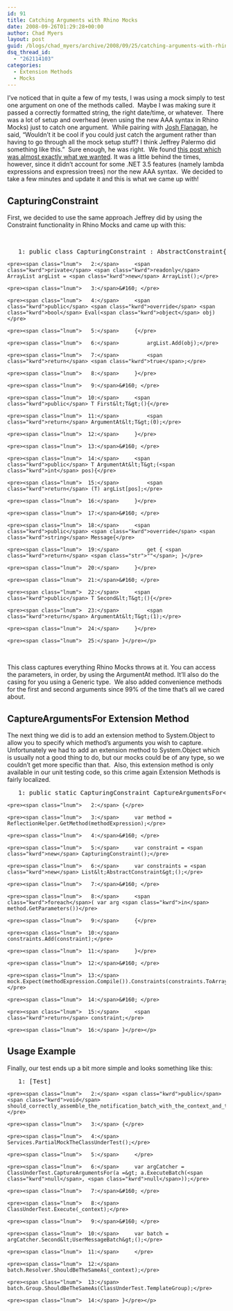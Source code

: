 ```yaml
---
id: 91
title: Catching Arguments with Rhino Mocks
date: 2008-09-26T01:29:28+00:00
author: Chad Myers
layout: post
guid: /blogs/chad_myers/archive/2008/09/25/catching-arguments-with-rhino-mocks.aspx
dsq_thread_id:
  - "262114103"
categories:
  - Extension Methods
  - Mocks
---
```

I’ve noticed that in quite a few of my tests, I was using a mock simply to test one argument on one of the methods called.&#160; Maybe I was making sure it passed a correctly formatted string, the right date/time, or whatever.&#160; There was a lot of setup and overhead (even using the new AAA syntax in Rhino Mocks) just to catch one argument.&#160; While pairing with [Josh Flanagan](http://joshuaflanagan.lostechies.com), he said, “Wouldn’t it be cool if you could just catch the argument rather than having to go through all the mock setup stuff? I think Jeffrey Palermo did something like this.”&#160; Sure enough, he was right.&#160; We found [this post which was almost exactly what we wanted](http://codebetter.com/blogs/jeffrey.palermo/archive/2007/10/02/generic-constraint-for-rhino-mocks-make-unit-tests-more-readable.aspx). It was a little behind the times, however, since it didn’t account for some .NET 3.5 features (namely lambda expressions and expression trees) nor the new AAA syntax.&#160; We decided to take a few minutes and update it and this is what we came up with!

## CapturingConstraint

First, we decided to use the same approach Jeffrey did by using the Constraint functionality in Rhino Mocks and came up with this:

&#160;

<div class="csharpcode-wrapper">
  <div class="csharpcode">
    <pre><span class="lnum">   1:</span> <span class="kwrd">public</span> <span class="kwrd">class</span> CapturingConstraint : AbstractConstraint{</pre>
    
    <pre><span class="lnum">   2:</span>     <span class="kwrd">private</span> <span class="kwrd">readonly</span> ArrayList argList = <span class="kwrd">new</span> ArrayList();</pre>
    
    <pre><span class="lnum">   3:</span>&#160; </pre>
    
    <pre><span class="lnum">   4:</span>     <span class="kwrd">public</span> <span class="kwrd">override</span> <span class="kwrd">bool</span> Eval(<span class="kwrd">object</span> obj)</pre>
    
    <pre><span class="lnum">   5:</span>     {</pre>
    
    <pre><span class="lnum">   6:</span>         argList.Add(obj);</pre>
    
    <pre><span class="lnum">   7:</span>         <span class="kwrd">return</span> <span class="kwrd">true</span>;</pre>
    
    <pre><span class="lnum">   8:</span>     }</pre>
    
    <pre><span class="lnum">   9:</span>&#160; </pre>
    
    <pre><span class="lnum">  10:</span>     <span class="kwrd">public</span> T First&lt;T&gt;(){</pre>
    
    <pre><span class="lnum">  11:</span>         <span class="kwrd">return</span> ArgumentAt&lt;T&gt;(0);</pre>
    
    <pre><span class="lnum">  12:</span>     }</pre>
    
    <pre><span class="lnum">  13:</span>&#160; </pre>
    
    <pre><span class="lnum">  14:</span>     <span class="kwrd">public</span> T ArgumentAt&lt;T&gt;(<span class="kwrd">int</span> pos){</pre>
    
    <pre><span class="lnum">  15:</span>         <span class="kwrd">return</span> (T) argList[pos];</pre>
    
    <pre><span class="lnum">  16:</span>     }</pre>
    
    <pre><span class="lnum">  17:</span>&#160; </pre>
    
    <pre><span class="lnum">  18:</span>     <span class="kwrd">public</span> <span class="kwrd">override</span> <span class="kwrd">string</span> Message{</pre>
    
    <pre><span class="lnum">  19:</span>         get { <span class="kwrd">return</span> <span class="str">""</span>; }</pre>
    
    <pre><span class="lnum">  20:</span>     }</pre>
    
    <pre><span class="lnum">  21:</span>&#160; </pre>
    
    <pre><span class="lnum">  22:</span>     <span class="kwrd">public</span> T Second&lt;T&gt;(){</pre>
    
    <pre><span class="lnum">  23:</span>         <span class="kwrd">return</span> ArgumentAt&lt;T&gt;(1);</pre>
    
    <pre><span class="lnum">  24:</span>     }</pre>
    
    <pre><span class="lnum">  25:</span> }</pre></p>
  </div>
</div>

&#160;

This class captures everything Rhino Mocks throws at it. You can access the parameters, in order, by using the ArgumentAt method. It’ll also do the casing for you using a Generic type.&#160; We also added convenience methods for the first and second arguments since 99% of the time that’s all we cared about.

## CaptureArgumentsFor Extension Method

The next thing we did is to add an extension method to System.Object to allow you to specify which method’s arguments you wish to capture.&#160; Unfortunately we had to add an extension method to System.Object which is usually not a good thing to do, but our mocks could be of any type, so we couldn’t get more specific than that.&#160; Also, this extension method is only available in our unit testing code, so this crime again Extension Methods is fairly localized.

<div class="csharpcode-wrapper">
  <div class="csharpcode">
    <pre><span class="lnum">   1:</span> <span class="kwrd">public</span> <span class="kwrd">static</span> CapturingConstraint CaptureArgumentsFor&lt;MOCK&gt;(<span class="kwrd">this</span> MOCK mock, Expression&lt;Action&lt;MOCK&gt;&gt; methodExpression)</pre>
    
    <pre><span class="lnum">   2:</span> {</pre>
    
    <pre><span class="lnum">   3:</span>     var method = ReflectionHelper.GetMethod(methodExpression);</pre>
    
    <pre><span class="lnum">   4:</span>&#160; </pre>
    
    <pre><span class="lnum">   5:</span>     var constraint = <span class="kwrd">new</span> CapturingConstraint();</pre>
    
    <pre><span class="lnum">   6:</span>     var constraints = <span class="kwrd">new</span> List&lt;AbstractConstraint&gt;();</pre>
    
    <pre><span class="lnum">   7:</span>&#160; </pre>
    
    <pre><span class="lnum">   8:</span>     <span class="kwrd">foreach</span>( var arg <span class="kwrd">in</span> method.GetParameters())</pre>
    
    <pre><span class="lnum">   9:</span>     {</pre>
    
    <pre><span class="lnum">  10:</span>         constraints.Add(constraint);</pre>
    
    <pre><span class="lnum">  11:</span>     }</pre>
    
    <pre><span class="lnum">  12:</span>&#160; </pre>
    
    <pre><span class="lnum">  13:</span>     mock.Expect(methodExpression.Compile()).Constraints(constraints.ToArray());</pre>
    
    <pre><span class="lnum">  14:</span>&#160; </pre>
    
    <pre><span class="lnum">  15:</span>     <span class="kwrd">return</span> constraint;</pre>
    
    <pre><span class="lnum">  16:</span> }</pre></p>
  </div>
</div>

## Usage Example

Finally, our test ends up a bit more simple and looks something like this:

<div class="csharpcode-wrapper">
  <div class="csharpcode">
    <pre><span class="lnum">   1:</span> [Test]</pre>
    
    <pre><span class="lnum">   2:</span> <span class="kwrd">public</span> <span class="kwrd">void</span> should_correctly_assemble_the_notification_batch_with_the_context_and_template_group()</pre>
    
    <pre><span class="lnum">   3:</span> {</pre>
    
    <pre><span class="lnum">   4:</span>     Services.PartialMockTheClassUnderTest();</pre>
    
    <pre><span class="lnum">   5:</span>     </pre>
    
    <pre><span class="lnum">   6:</span>     var argCatcher = ClassUnderTest.CaptureArgumentsFor(a =&gt; a.ExecuteBatch(<span class="kwrd">null</span>, <span class="kwrd">null</span>));</pre>
    
    <pre><span class="lnum">   7:</span>&#160; </pre>
    
    <pre><span class="lnum">   8:</span>     ClassUnderTest.Execute(_context);</pre>
    
    <pre><span class="lnum">   9:</span>&#160; </pre>
    
    <pre><span class="lnum">  10:</span>     var batch = argCatcher.Second&lt;UserMessageBatch&gt;();</pre>
    
    <pre><span class="lnum">  11:</span>     </pre>
    
    <pre><span class="lnum">  12:</span>     batch.Resolver.ShouldBeTheSameAs(_context);</pre>
    
    <pre><span class="lnum">  13:</span>     batch.Group.ShouldBeTheSameAs(ClassUnderTest.TemplateGroup);</pre>
    
    <pre><span class="lnum">  14:</span> }</pre></p>
  </div>
</div>